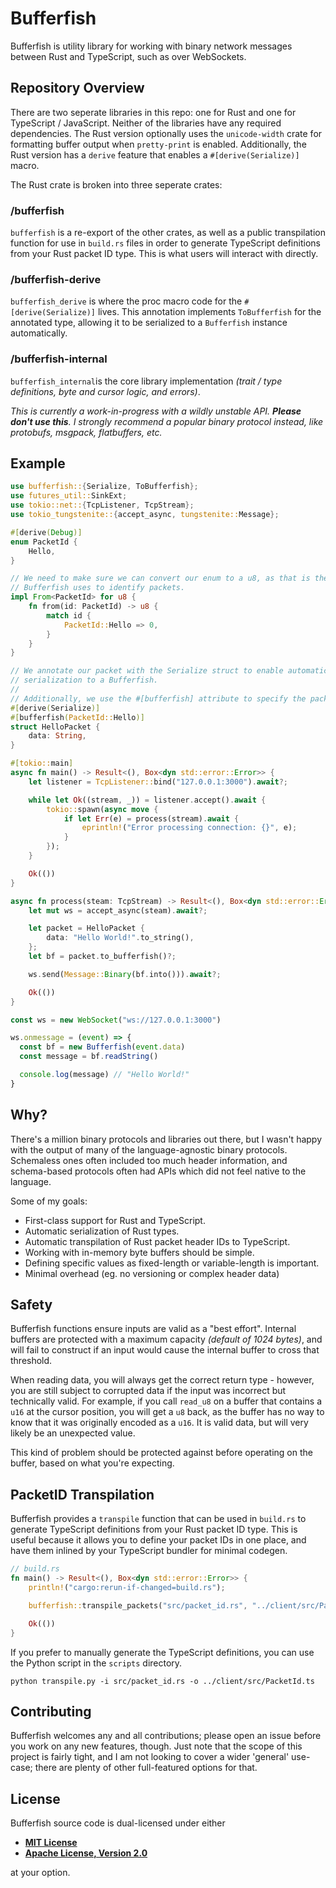 # Bufferfish

Bufferfish is utility library for working with binary network messages between
Rust and TypeScript, such as over WebSockets.

## Repository Overview

There are two seperate libraries in this repo: one for Rust and one for
TypeScript / JavaScript. Neither of the libraries have any required
dependencies. The Rust version optionally uses the `unicode-width` crate for
formatting buffer output when `pretty-print` is enabled. Additionally, the Rust
version has a `derive` feature that enables a `#[derive(Serialize)]` macro.

The Rust crate is broken into three seperate crates: 


### /bufferfish

`bufferfish` is a re-export of the other crates, as well as a public
transpilation function for use in `build.rs` files in order to generate
TypeScript definitions from your Rust packet ID type. This is what users will
interact with directly. 

### /bufferfish-derive

`bufferfish_derive` is where the proc macro code for the `#[derive(Serialize)]`
lives. This annotation implements `ToBufferfish` for the annotated type,
allowing it to be serialized to a `Bufferfish` instance automatically. 

### /bufferfish-internal

`bufferfish_internal`is the core library implementation _(trait / type
definitions, byte and cursor logic, and errors)_.

_This is currently a work-in-progress with a wildly unstable API. **Please don't
use this**. I strongly recommend a popular binary protocol instead, like
protobufs, msgpack, flatbuffers, etc._

## Example

```rust
use bufferfish::{Serialize, ToBufferfish};
use futures_util::SinkExt;
use tokio::net::{TcpListener, TcpStream};
use tokio_tungstenite::{accept_async, tungstenite::Message};

#[derive(Debug)]
enum PacketId {
    Hello,
}

// We need to make sure we can convert our enum to a u8, as that is the type
// Bufferfish uses to identify packets.
impl From<PacketId> for u8 {
    fn from(id: PacketId) -> u8 {
        match id {
            PacketId::Hello => 0,
        }
    }
}

// We annotate our packet with the Serialize struct to enable automatic
// serialization to a Bufferfish.
//
// Additionally, we use the #[bufferfish] attribute to specify the packet ID.
#[derive(Serialize)]
#[bufferfish(PacketId::Hello)]
struct HelloPacket {
    data: String,
}

#[tokio::main]
async fn main() -> Result<(), Box<dyn std::error::Error>> {
    let listener = TcpListener::bind("127.0.0.1:3000").await?;

    while let Ok((stream, _)) = listener.accept().await {
        tokio::spawn(async move {
            if let Err(e) = process(stream).await {
                eprintln!("Error processing connection: {}", e);
            }
        });
    }

    Ok(())
}

async fn process(steam: TcpStream) -> Result<(), Box<dyn std::error::Error>> {
    let mut ws = accept_async(steam).await?;

    let packet = HelloPacket {
        data: "Hello World!".to_string(),
    };
    let bf = packet.to_bufferfish()?;

    ws.send(Message::Binary(bf.into())).await?;

    Ok(())
}

```

```typescript
const ws = new WebSocket("ws://127.0.0.1:3000")

ws.onmessage = (event) => {
  const bf = new Bufferfish(event.data)
  const message = bf.readString()

  console.log(message) // "Hello World!"
}
```

## Why?

There's a million binary protocols and libraries out there, but I wasn't happy
with the output of many of the language-agnostic binary protocols. Schemaless
ones often included too much header information, and schema-based protocols
often had APIs which did not feel native to the language. 

Some of my goals:

- First-class support for Rust and TypeScript.
- Automatic serialization of Rust types.
- Automatic transpilation of Rust packet header IDs to TypeScript.
- Working with in-memory byte buffers should be simple.
- Defining specific values as fixed-length or variable-length is important.
- Minimal overhead (eg. no versioning or complex header data)

## Safety

Bufferfish functions ensure inputs are valid as a "best effort". Internal
buffers are protected with a maximum capacity _(default of 1024 bytes)_, and
will fail to construct if an input would cause the internal buffer to cross that
threshold.

When reading data, you will always get the correct return type - however, you
are still subject to corrupted data if the input was incorrect but technically
valid. For example, if you call `read_u8` on a buffer that contains a `u16` at
the cursor position, you will get a `u8` back, as the buffer has no way to know
that it was originally encoded as a `u16`. It is valid data, but will very
likely be an unexpected value.

This kind of problem should be protected against before operating on the buffer,
based on what you're expecting.

## PacketID Transpilation

Bufferfish provides a `transpile` function that can be used in `build.rs` to
generate TypeScript definitions from your Rust packet ID type. This is useful
because it allows you to define your packet IDs in one place, and have them
inlined by your TypeScript bundler for minimal codegen.

```rust
// build.rs
fn main() -> Result<(), Box<dyn std::error::Error>> {
    println!("cargo:rerun-if-changed=build.rs");

    bufferfish::transpile_packets("src/packet_id.rs", "../client/src/PacketId.ts")?;

    Ok(())
}
```

If you prefer to manually generate the TypeScript definitions, you can use the
Python script in the `scripts` directory.

`python transpile.py -i src/packet_id.rs -o ../client/src/PacketId.ts`

## Contributing

Bufferfish welcomes any and all contributions; please open an issue before you
work on any new features, though. Just note that the scope of this project is
fairly tight, and I am not looking to cover a wider 'general' use-case; there
are plenty of other full-featured options for that.

## License

Bufferfish source code is dual-licensed under either

- **[MIT License](/LICENSE-MIT)**
- **[Apache License, Version 2.0](/LICENSE-APACHE)**

at your option.
